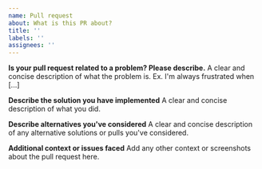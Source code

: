 ```yaml
---
name: Pull request
about: What is this PR about?
title: ''
labels: ''
assignees: ''
---
```


**Is your pull request related to a problem? Please describe.**
A clear and concise description of what the problem is. Ex. I'm always frustrated when [...]

**Describe the solution you have implemented**
A clear and concise description of what you did.

**Describe alternatives you've considered**
A clear and concise description of any alternative solutions or pulls you've considered.

**Additional context or issues faced**
Add any other context or screenshots about the pull request here.

